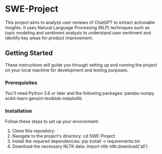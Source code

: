 # SWE-Project
This project aims to analyze user reviews of ChatGPT to extract actionable insights. It uses Natural Language Processing (NLP) techniques such as topic modeling and sentiment analysis to understand user sentiment and identify key areas for product improvement.

## Getting Started

These instructions will guide you through setting up and running the project on your local machine for development and testing purposes.

### Prerequisites

You'll need Python 3.6 or later and the following packages:
pandas
numpy
scikit-learn
gensim
textblob
matplotlib

### Installation

Follow these steps to set up your environment:

1. Clone this repository:
2. Navigate to the project's directory: cd SWE-Project
3. Install the required dependencies: pip install -r requirements.txt
4. Download the necessary NLTK data: import nltk 
   nltk.download('all')


